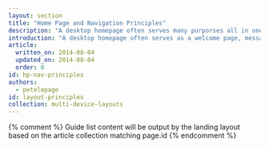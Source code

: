 ```yaml
---
layout: section
title: "Home Page and Navigation Principles"
description: "A desktop homepage often serves many purporses all in one, but the mobile homepage should focus on connecting users to the content they’re looking for."
introduction: "A desktop homepage often serves as a welcome page, messaging center and promotional space all in one, but the mobile homepage should focus on connecting users to the content they’re looking for."
article:
  written_on: 2014-08-04
  updated_on: 2014-08-04
  order: 0
id: hp-nav-principles
authors:
  - petelepage
id: layout-principles
collection: multi-device-layouts
---
```


{% comment %}
Guide list content will be output by the landing layout based on the article collection matching page.id
{% endcomment %}
